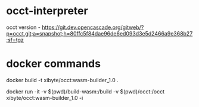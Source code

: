 # occt-interpreter

occt version - https://git.dev.opencascade.org/gitweb/?p=occt.git;a=snapshot;h=80ffc5f84dae96de6ed093d3e5d2466a9e368b27;sf=tgz

# docker commands

docker build -t xibyte/occt:wasm-builder_1.0 .

docker run -it -v $(pwd)/build-wasm:/build -v $(pwd)/occt:/occt xibyte/occt:wasm-builder_1.0 -i
